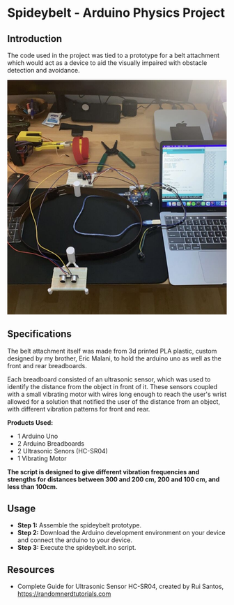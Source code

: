 # Spideybelt - Arduino Physics Project

## Introduction
The code used in the project was tied to a prototype for a belt attachment which would act as a device to aid the visually impaired with obstacle detection and avoidance.

![](1639414190225.jpeg)

## Specifications

The belt attachment itself was made from 3d printed PLA plastic, custom designed by my brother, Eric Malani, to hold the arduino uno as well as the front and rear breadboards. 

Each breadboard consisted of an ultrasonic sensor, which was used to identify the distance from the object in front of it. These sensors coupled with a small vibrating motor with wires long enough to reach the user's wrist allowed for a solution that notified the user of the distance from an object, with different vibration patterns for front and rear.

**Products Used:** 
- 1 Arduino Uno
- 2 Arduino Breadboards
- 2 Ultrasonic Senors (HC-SR04)
- 1 Vibrating Motor

**The script is designed to give different vibration frequencies and strengths for distances between 300 and 200 cm, 200 and 100 cm, and less than 100cm.**

## Usage 
- **Step 1:** Assemble the spideybelt prototype.
- **Step 2:** Download the Arduino development environment on your device and connect the arduino to your device.
- **Step 3:** Execute the spideybelt.ino script.

## Resources 
- Complete Guide for Ultrasonic Sensor HC-SR04, created by Rui Santos, https://randomnerdtutorials.com
